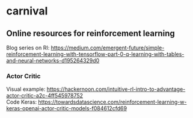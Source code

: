 # carnival

## Online resources for reinforcement learning

Blog series on RI: https://medium.com/emergent-future/simple-reinforcement-learning-with-tensorflow-part-0-q-learning-with-tables-and-neural-networks-d195264329d0

### Actor Critic
Visual example: https://hackernoon.com/intuitive-rl-intro-to-advantage-actor-critic-a2c-4ff545978752  
Code Keras: https://towardsdatascience.com/reinforcement-learning-w-keras-openai-actor-critic-models-f084612cfd69
